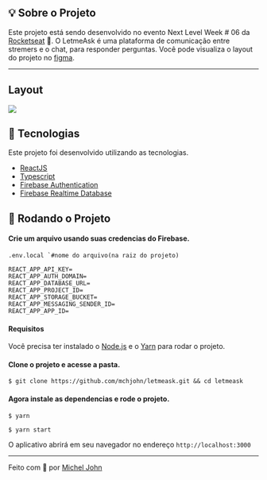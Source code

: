 ## 💡 Sobre o Projeto

Este projeto está sendo desenvolvido no evento Next Level Week # 06 da [Rocketseat](https://rocketseat.com.br/) 🚀. O LetmeAsk é uma plataforma de comunicação entre stremers e o chat, para responder perguntas. Você pode visualiza o layout do projeto no [figma](https://www.figma.com/file/GC5OfXmU028sGhn5ztx1r0/Letmeask-Copy?node-id=45%3A3278).

------

## Layout 

![](https://res.cloudinary.com/sk84all/image/upload/v1624584332/Screenshot_1_zona4y.png)



## 🧪 Tecnologias

Este projeto foi desenvolvido utilizando as tecnologias. 

- [ReactJS](https://reactjs.org/)
- [Typescript](https://www.typescriptlang.org/)
- [Firebase Authentication](https://firebase.google.com/products/auth)
- [Firebase Realtime Database](https://firebase.google.com/products/realtime-database)



## 🚀 Rodando o Projeto

#### Crie um arquivo usando suas credencias do Firebase.

```
.env.local `#nome do arquivo(na raiz do projeto)

REACT_APP_API_KEY=
REACT_APP_AUTH_DOMAIN=
REACT_APP_DATABASE_URL=
REACT_APP_PROJECT_ID=
REACT_APP_STORAGE_BUCKET=
REACT_APP_MESSAGING_SENDER_ID=
REACT_APP_APP_ID=
```

#### Requisitos

Você precisa ter instalado o [Node.js](https://nodejs.org/en/download/)  e o [Yarn](https://yarnpkg.com/) para rodar o projeto.

#### Clone o projeto e acesse a pasta.

`$ git clone https://github.com/mchjohn/letmeask.git && cd letmeask`

#### Agora instale as dependencias e rode o projeto.

`$ yarn`

`$ yarn start`

O aplicativo abrirá em seu navegador no endereço `http://localhost:3000`



------

Feito com 💜 por [Michel John](https://www.linkedin.com/in/micheljohn/)

